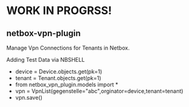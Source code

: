 # WORK IN PROGRSS!
## netbox-vpn-plugin

Manage Vpn Connections for Tenants in Netbox.


Adding Test Data via NBSHELL

- device = Device.objects.get(pk=1)
- tenant = Tenant.objects.get(pk=1)
- from netbox_vpn_plugin.models import *
- vpn = VpnList(gegenstelle="abc",orginator=device,tenant=tenant)
- vpn.save()

